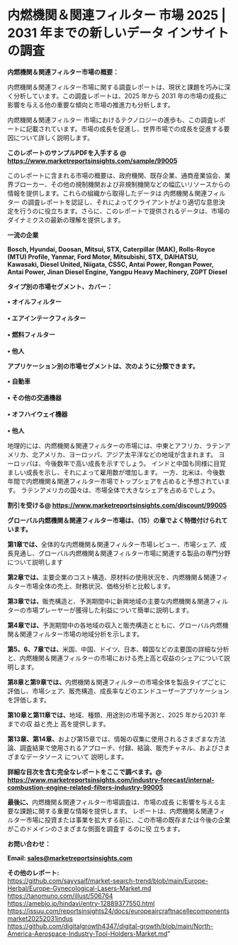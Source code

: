 # 内燃機関＆関連フィルター 市場 2025 | 2031 年までの新しいデータ インサイトの調査

<strong><b>内燃機関＆関連フィルター市場の概要：</b></strong>

内燃機関＆関連フィルター市場に関する調査レポートは、現状と課題を巧みに深く分析しています。この調査レポートは、2025 年から 2031 年の市場の成長に影響を与える他の重要な傾向と市場の推進力も分析します。

内燃機関＆関連フィルター 市場におけるテクノロジーの進歩も、この調査レポートに記載されています。市場の成長を促進し、世界市場での成長を促進する要因について詳しく説明します。

<strong>このレポートのサンプルPDFを入手する @ <a href=https://www.marketreportsinsights.com/sample/99005>https://www.marketreportsinsights.com/sample/99005</a></strong>

このレポートに含まれる市場の概要は、政府機関、既存企業、通商産業協会、業界ブローカー、その他の規制機関および非規制機関などの幅広いリソースからの情報を提供します。これらの組織から取得したデータは 内燃機関＆関連フィルター の調査レポートを認証し、それによってクライアントがより適切な意思決定を行うのに役立ちます。さらに、このレポートで提供されるデータは、市場のダイナミクスの最新の理解を提供します。

<strong>一流の企業</strong>

<strong><b>Bosch, Hyundai, Doosan, Mitsui, STX, Caterpillar (MAK), Rolls-Royce (MTU) Profile, Yanmar, Ford Motor, Mitsubishi, STX, DAIHATSU, Kawasaki, Diesel United, Niigata, CSSC, Antai Power, Rongan Power, Antai Power, Jinan Diesel Engine, Yangpu Heavy Machinery, ZGPT Diesel</b></strong>

<strong><b>タイプ別の市場セグメント、カバー：</b></strong>

<strong>• オイルフィルター<br><br>• エアインテークフィルター<br><br>• 燃料フィルター<br><br>• 他人</strong>

<strong><b>アプリケーション別の市場セグメントは、次のように分類できます。</b></strong>

<strong>• 自動車<br><br>• その他の交通機器<br><br>• オフハイウェイ機器<br><br>• 他人</strong>

 地理的には、内燃機関＆関連フィルターの市場には、中東とアフリカ、ラテンアメリカ、北アメリカ、ヨーロッパ、アジア太平洋などの地域が含まれます。 ヨーロッパは、今後数年で高い成長を示すでしょう。 インドと中国も同様に目覚ましい成長を示し、それによって雇用数が増加します。 一方、北米は、今後数年間で内燃機関＆関連フィルター市場でトップシェアを占めると予想されています。 ラテンアメリカの国々は、市場全体で大きなシェアを占めるでしょう。

<strong>割引を受ける@ <a href=https://www.marketreportsinsights.com/discount/99005>https://www.marketreportsinsights.com/discount/99005</a></strong>

<strong><b>グローバル内燃機関＆関連フィルター市場は、（15）の章でよく特徴付けられています。</b></strong>

<strong><b>第</b></strong><strong><b>1章では、</b></strong>全体的な内燃機関＆関連フィルター市場レビュー、市場シェア、成長見通し、グローバル内燃機関＆関連フィルター市場に関連する製品の専門分野について説明します

<strong><b>第2章では、</b></strong>主要企業のコスト構造、原材料の使用状況を、内燃機関＆関連フィルター市場全体の売上、財務状況、価格分析と比較します。

<strong><b>第3章では、</b></strong>販売構造と、予測期間中に新興地域の主要な内燃機関＆関連フィルターの市場プレーヤーが獲得した利益について簡単に説明します。

<strong><b>第4章では、</b></strong>予測期間中の各地域の収入と販売構造とともに、グローバル内燃機関＆関連フィルター市場の地域分析を示します。

<strong><b>第5、6、7章では、</b></strong>米国、中国、ドイツ、日本、韓国などの主要国の詳細な分析と、内燃機関＆関連フィルターの市場における売上高と収益のシェアについて説明します。

<strong><b>第8章と第9章では、</b></strong>内燃機関＆関連フィルターの市場全体を製品タイプごとに評価し、市場シェア、販売構造、成長率などのエンドユーザーアプリケーションを評価します。

<strong><b>第10章と第11章では、</b></strong>地域、種類、用途別の市場予測と、2025 年から2031 年までの収 益と売上 高を提供します。

<strong><b>第13章、第14章、</b></strong>および第15章では、情報の収集に使用されるさまざまな方法論、調査結果で使用されるアプローチ、付録、結論、販売チャネル、およびさまざまなデータソース について 説明します。

<strong>詳細な目次を含む完全なレポートをここで調べます。@ <a href=https://www.marketreportsinsights.com/industry-forecast/internal-combustion-engine-related-filters-industry-99005>https://www.marketreportsinsights.com/industry-forecast/internal-combustion-engine-related-filters-industry-99005</a></strong>

<strong><b>最後に、</b></strong>内燃機関＆関連フィルター市場調査は、市場の成長 に影響を</a>与える主要な課題に関する重要な情報を提供します。 レポートは、内燃機関＆関連フィルター市場に投資または事業を拡大する前に、この市場の既存または今後の企業がこのドメインのさまざまな側面を調査す るのに役 立ちます。

<strong><b>お問い合わせ：</b></strong>

<strong>Email: </strong><a href=mailto:sales@marketreportsinsights.com><strong>sales@marketreportsinsights.com</strong></a>

<strong>その他のレポート:</strong>
<br>
<a href=https://github.com/sayysaif/market-search-trend/blob/main/Europe-Herbal/Europe-Gynecological-Lasers-Market.md>https://github.com/sayysaif/market-search-trend/blob/main/Europe-Herbal/Europe-Gynecological-Lasers-Market.md</a>
<br>
<a href=https://tanomuno.com/illust/506764>https://tanomuno.com/illust/506764</a>
<br>
<a href=https://ameblo.jp/hindavi/entry-12889377550.html>https://ameblo.jp/hindavi/entry-12889377550.html</a>
<br>
<a href=https://issuu.com/reportsinsights24/docs/europeaircraftnacellecomponentsmarket20252031indus>https://issuu.com/reportsinsights24/docs/europeaircraftnacellecomponentsmarket20252031indus</a>
<br>
<a href=https://github.com/digitalgrowth4347/digital-growth/blob/main/North-America-Aerospace-Industry-Tool-Holders-Market.md>https://github.com/digitalgrowth4347/digital-growth/blob/main/North-America-Aerospace-Industry-Tool-Holders-Market.md</a>"
